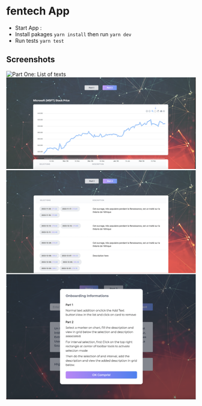 
# fentech App

- Start App :
- Install pakages `yarn install`  then run  `yarn dev`
- Run tests `yarn test`

## Screenshots

![Part One: List of texts](screenshots/photo1.png)
![Part Two: Chart](screenshots/photo2.png)
![Part Two: Grid of Selection with description](screenshots/photo3.png)
![Onboarding Modal](screenshots/photo4.png)